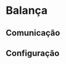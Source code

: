 <!-- TITLE: Balanca -->
<!-- SUBTITLE: Incidentes - Balanca -->

# Balança
## Comunicação
## Configuração